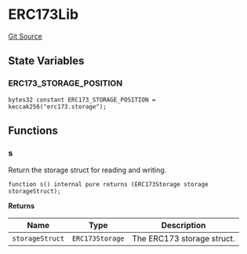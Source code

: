 # ERC173Lib
[Git Source](https://github.com/thrackle-io/Tron/blob/0f66d21b157a740e3d9acae765069e378935a031/src/diamond/implementations/ERC173/ERC173Lib.sol)


## State Variables
### ERC173_STORAGE_POSITION

```solidity
bytes32 constant ERC173_STORAGE_POSITION = keccak256("erc173.storage");
```


## Functions
### s

Return the storage struct for reading and writing.


```solidity
function s() internal pure returns (ERC173Storage storage storageStruct);
```
**Returns**

|Name|Type|Description|
|----|----|-----------|
|`storageStruct`|`ERC173Storage`|The ERC173 storage struct.|


